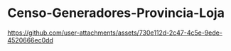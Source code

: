 # Censo-Generadores-Provincia-Loja


https://github.com/user-attachments/assets/730e112d-2c47-4c5e-9ede-4520666ec0dd





